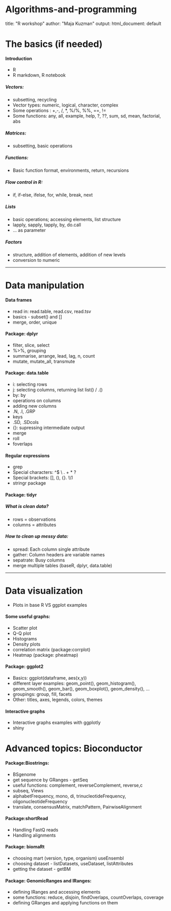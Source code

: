 # Algorithms-and-programming
title: "R workshop"
author: "Maja Kuzman"
output:
  html_document: default


# The basics (if needed)  

#### Introduction  
- R
- R markdown, R notebook

##### Vectors:  

- subsetting, recycling  
- Vector types: numeric, logical, character, complex  
- Some operations : +,-, /, *, %/%, %%, ==, !=  
- Some functions: any, all, example, help, ?, ??, sum, sd, mean, factorial, abs  

##### Matrices:  
- subsetting, basic operations  

##### Functions:  
- Basic function format, environments, return, recursions  

##### Flow control in R:  
- if, if-else, ifelse, for, while, break, next  

##### Lists  
- basic operations; accessing elements, list structure 
- lapply, sapply, tapply, by, do.call
- ... as parameter

##### Factors
- structure, addition of elements, addition of new levels
- conversion to numeric  

--- 

# Data manipulation  

#### Data frames  
- read in: read.table, read.csv, read.tsv
- basics - subset() and []
- merge, order, unique

#### Package: dplyr  
- filter, slice, select
- %>%, grouping
- summarise, arrange, lead, lag, n, count
- mutate, mutate_all, transmute

#### Package: data.table  
- i: selecting rows
 - j: selecting columns, returning list list() / .()
- by: by
- operations on columns
- adding new columns
- .N, .I, .GRP
- keys
- .SD, .SDcols
- {}: supressing intermediate output
- merge
- roll
- foverlaps
      
#### Regular expressions  
- grep
- Special characters: ^$ \\ . + * ?
- Special brackets: [], (), {}. \\\\1
- stringr package

#### Package: tidyr   
##### What is clean data?    
- rows = observations   
- columns = attributes  

##### How to clean up messy data:  
- spread: Each column single attribute    
- gather: Column headers are variable names    
- sepatrate: Busy columns  
- merge multiple tables (baseR, dplyr, data.table)  
  
---  
      
# Data visualization  
- Plots in base R VS ggplot examples  

#### Some useful graphs:
- Scatter plot  
- Q-Q plot  
- Histograms  
- Density plots  
- correlation matrix (package:corrplot)  
- Heatmap (package: pheatmap)  

#### Package: ggplot2
- Basics: ggplot(dataframe, aes(x,y)) 
- different layer examples: geom_point(), geom_histogram(), geom_smooth(), geom_bar(), geom_boxplot(), geom_density(), ...  
- groupings: group, fill, facets    
- Other: titles, axes, legends, colors, themes   

#### Interactive graphs     
- Interactive graphs examples with ggplotly  
- shiny  

# Advanced topics: Bioconductor  
#### Package:Biostrings:  
- BSgenome  
- get sequence by GRanges - getSeq   
- useful functions: complement, reverseComplement, reverse,c  
- subseq, Views  
- alphabetFrequency, mono, di, trinucleotideFrequency, oligonucleotideFrequency  
- translate, consensusMatrix, matchPattern, PairwiseAlignment  

#### Package:shortRead  
- Handling FastQ reads  
- Handling alignments  

#### Package: biomaRt  
- choosing mart (version, type, organism) useEnsembl  
- choosing dataset - listDatasets, useDataset, listAttributes  
- getting the dataset - getBM  

#### Package: GenomicRanges and IRanges:  
- defining IRanges and accessing elements  
- some functions: reduce, disjoin, findOverlaps, countOverlaps, coverage  
- defining GRanges and applying functions on them  
